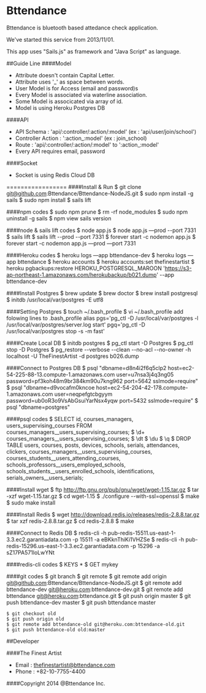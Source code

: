 Bttendance
=================
Bttendance is bluetooth based attedance check application. 

We've started this service from 2013/11/01. 

This app uses "Sails.js" as framework and "Java Script" as language.

##Guide Line
####Model
- Attribute doesn't contain Capital Letter.
- Attribute uses '_' as space between words.
- User Model is for Access (email and password)s
- Every Model is associated via waterline association.
- Some Model is associcated via array of id.
- Model is using Heroku Postgres DB

####API
- API Schema : 'api/:controller/:action/:model' (ex : 'api/user/join/school')
- Controller Action : ':action_:model' (ex : join_school)
- Route : 'api/:controller/:action/:model' to ':action_:model'
- Every API requires email, password

####Socket
- Socket is using Redis Cloud DB

=================
####Install & Run
    $ git clone git@github.com:Bttendance/Bttendance-NodeJS.git
    $ sudo npm install -g sails
    $ sudo npm install
    $ sails lift

####npm codes
    $ sudo npm prune
    $ rm -rf node_modules
    $ sudo npm uninstall -g sails
    $ npm view sails version

####node & sails lift codes
    $ node app.js
    $ node app.js —prod --port 7331
    $ sails lift
    $ sails lift --prod --port 7331
    $ forever start -c nodemon app.js
    $ forever start -c nodemon app.js —prod —port 7331

####Heroku codes
    $ heroku logs —app bttendance-dev
    $ heroku logs —app bttendance
    $ heroku accounts
    $ heroku accounts:set thefinestartist
    $ heroku pgbackups:restore HEROKU_POSTGRESQL_MAROON 'https://s3-ap-northeast-1.amazonaws.com/herokubackup/b021.dump' --app bttendance-dev
    
####Install Postgres
    $ brew update
    $ brew doctor
    $ brew install postgresql
    $ initdb /usr/local/var/postgres -E utf8
    
####Setting Postgres
    $ touch ~/.bash_profile
    $ vi ~/.bash_profile
    add folowing lines to .bash_profile
    alias pgs='pg_ctl -D /usr/local/var/postgres -l /usr/local/var/postgres/server.log start'
    pgq='pg_ctl -D /usr/local/var/postgres stop -s -m fast'

####Create Local DB
    $ initdb postgres
    $ pg_ctl start -D Postgres
    $ pg_ctl stop -D Postgres
    $ pg_restore --verbose --clean --no-acl --no-owner -h localhost -U TheFinestArtist -d postgres b026.dump
    
####Connect to Postgres DB
    $ psql "dbname=d8n4i2f6q5clp2 host=ec2-54-225-88-13.compute-1.amazonaws.com user=u7nsa3j4q3ng05 password=pf3koh48m9br384km90u7kng962 port=5642 sslmode=require"
    $ psql "dbname=d9vocafm0kncoe host=ec2-54-204-42-178.compute-1.amazonaws.com user=neqpefgtcbgyym password=ub0oR3o9VsAbGsuiYarNsx4yqw port=5432 sslmode=require"
    $ psql "dbname=postgres"

####psql codes
    $ SELECT id, courses_managers, users_supervising_courses FROM courses_managers__users_supervising_courses;
    $ \d+ courses_managers__users_supervising_courses;
    $ \dt
    $ \du
    $ \q
    $ DROP TABLE users, courses, posts, devices, schools, serials, attendances, clickers, courses_managers__users_supervising_courses, courses_students__users_attending_courses, schools_professors__users_employed_schools, schools_students__users_enrolled_schools, identifications, serials_owners__users_serials;

####Install wget
    $ ftp http://ftp.gnu.org/pub/gnu/wget/wget-1.15.tar.gz
    $ tar -xzf wget-1.15.tar.gz
    $ cd wget-1.15
    $ ./configure --with-ssl=openssl
    $ make
    $ sudo make install

####Install Redis
    $ wget http://download.redis.io/releases/redis-2.8.8.tar.gz
    $ tar xzf redis-2.8.8.tar.gz
    $ cd redis-2.8.8
    $ make

####Connect to Redis DB
    $ redis-cli -h pub-redis-15511.us-east-1-3.3.ec2.garantiadata.com -p 15511 -a eBKknThiKi1VHZSe
    $ redis-cli -h pub-redis-15296.us-east-1-3.3.ec2.garantiadata.com -p 15296 -a sZ17PA571loLwYNt

####redis-cli codes
    $ KEYS *
    $ GET mykey

####git codes
    $ git branch
    $ git remote
    $ git remote add origin git@github.com:Bttendance/Bttendance-NodeJS.git
    $ git remote add bttendance-dev git@heroku.com:bttendance-dev.git
    $ git remote add bttendance git@heroku.com:bttendance.git
    $ git push origin master
    $ git push bttendance-dev master
    $ git push bttendance master

    $ git checkout old
    $ git push origin old
    $ git remote add bttendance-old git@heroku.com:bttendance-old.git
    $ git push bttendance-old old:master

##Developer

####The Finest Artist
- Email : thefinestartist@bttendance.com
- Phone : +82-10-7755-4400

####Copyright 2014 @Bttendance Inc.
